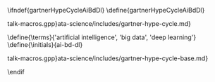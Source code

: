 \ifndef{gartnerHypeCycleAiBdDl}
\define{gartnerHypeCycleAiBdDl}

talk-macros.gpp}ata-science/includes/gartner-hype-cycle.md}

\define{\terms}{'artificial intelligence', 'big data', 'deep learning'}
\define{\initials}{ai-bd-dl}

talk-macros.gpp}ata-science/includes/gartner-hype-cycle-base.md}


\endif

